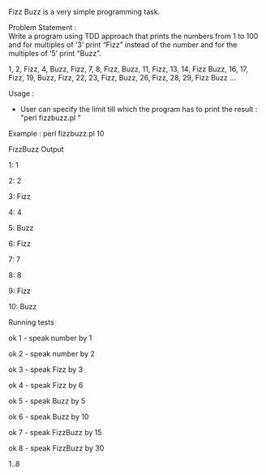 Fizz Buzz is a very simple programming task.

Problem Statement :  
Write a program using TDD approach that prints the numbers from 1 to 100 and for multiples of ‘3’ print “Fizz” instead of the number and for the multiples of ‘5’ print “Buzz”. 

1, 2, Fizz, 4, Buzz, Fizz, 7, 8, Fizz, Buzz, 11, Fizz, 13, 14, Fizz Buzz, 16, 17, Fizz, 19, Buzz, Fizz, 22, 23, Fizz, Buzz, 26, Fizz, 28, 29, Fizz Buzz ...

Usage : 

- User can specify the limit till which the program has to print the result : "perl fizzbuzz.pl <limit>"

Example : perl fizzbuzz.pl 10 
  
FizzBuzz Output
  
1: 1
  
2: 2
  
3: Fizz
  
4: 4
  
5: Buzz
  
6: Fizz
  
7: 7
  
8: 8
  
9: Fizz
  
10: Buzz

Running tests
  
ok 1 - speak number by 1
  
ok 2 - speak number by 2
  
ok 3 - speak Fizz by 3
  
ok 4 - speak Fizz by 6
  
ok 5 - speak Buzz by 5
  
ok 6 - speak Buzz by 10
  
ok 7 - speak FizzBuzz by 15
  
ok 8 - speak FizzBuzz by 30
  
1..8
